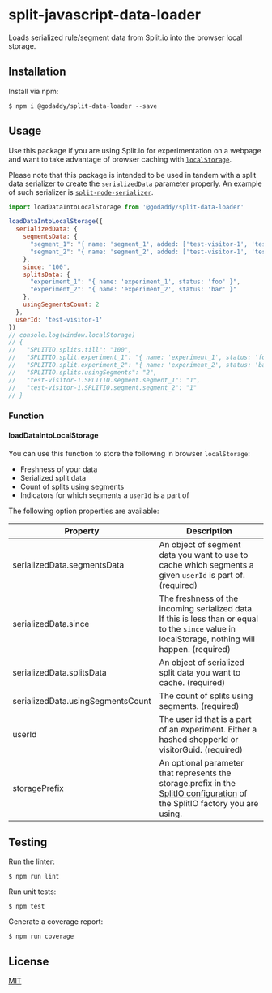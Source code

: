 # split-javascript-data-loader

 Loads serialized rule/segment data from Split.io into the browser local storage.

## Installation

Install via npm:

```console
$ npm i @godaddy/split-data-loader --save
```

## Usage

Use this package if you are using Split.io for experimentation on a webpage and want to take advantage of browser caching with [`localStorage`](https://developer.mozilla.org/en-US/docs/Web/API/Window/localStorage).

Please note that this package is intended to be used in tandem with a split data serializer to create the `serializedData` parameter properly.
An example of such serializer is [`split-node-serializer`](https://github.com/godaddy/split-node-serializer).

```js
import loadDataIntoLocalStorage from '@godaddy/split-data-loader'

loadDataIntoLocalStorage({
  serializedData: {
    segmentsData: {
      "segment_1": "{ name: 'segment_1', added: ['test-visitor-1', 'test-visitor-2', 'test-shopper-1'] }",
      "segment_2": "{ name: 'segment_2', added: ['test-visitor-1', 'test-visitor-3', 'test-shopper-2'] }"
    },
    since: '100',
    splitsData: {
      "experiment_1": "{ name: 'experiment_1', status: 'foo' }",
      "experiment_2": "{ name: 'experiment_2', status: 'bar' }"
    },
    usingSegmentsCount: 2
  },
  userId: 'test-visitor-1'
})
// console.log(window.localStorage)
// {
//   "SPLITIO.splits.till": "100",
//   "SPLITIO.split.experiment_1": "{ name: 'experiment_1', status: 'foo' }",
//   "SPLITIO.split.experiment_2": "{ name: 'experiment_2', status: 'bar' }",
//   "SPLITIO.splits.usingSegments": "2",
//   "test-visitor-1.SPLITIO.segment.segment_1": "1",
//   "test-visitor-1.SPLITIO.segment.segment_2": "1"
// }
```

### Function

#### loadDataIntoLocalStorage

You can use this function to store the following in browser `localStorage`:
- Freshness of your data
- Serialized split data
- Count of splits using segments
- Indicators for which segments a `userId` is a part of

The following option properties are available:

| Property                          | Description |
|-----------------------------------|-------------|
| serializedData.segmentsData       | An object of segment data you want to use to cache which segments a given `userId` is part of. (required) |
| serializedData.since              | The freshness of the incoming serialized data. If this is less than or equal to the `since` value in localStorage, nothing will happen. (required) |
| serializedData.splitsData         | An object of serialized split data you want to cache. (required) |
| serializedData.usingSegmentsCount | The count of splits using segments. (required) |
| userId                            | The user id that is a part of an experiment. Either a hashed shopperId or visitorGuid. (required) |
| storagePrefix                     | An optional parameter that represents the storage.prefix in the [SplitIO configuration](https://help.split.io/hc/en-us/articles/360020448791-JavaScript-SDK#configuration) of the SplitIO factory you are using. |

## Testing

Run the linter:

```console
$ npm run lint
```

Run unit tests:

```console
$ npm test
```

Generate a coverage report:

```console
$ npm run coverage
```

## License

[MIT](LICENSE)

